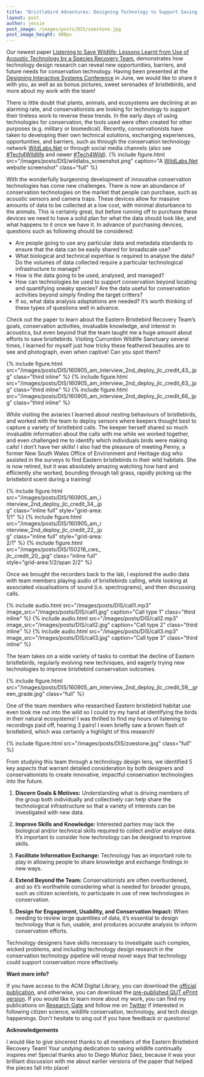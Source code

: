 ```yaml
---
title: "Bristlebird Adventures: Designing Technology to Support Saving Wildlife"
layout: post
author: jessie
post_image: /images/posts/DIS/zoestone.jpg
post_image_height: 400px
---
```

Our newest paper [Listening to Save Wildlife: Lessons Learnt from Use of
Acoustic Technology by a Species Recovery
Team](https://dl.acm.org/citation.cfm?id=3322360), demonstrates how technology design research can reveal new opportunities,
barriers, and future needs for conservation technology. Having been presented at the
[Designing Interactive Systems Conference](https://dis2019.com/) in June, we would like to share it with you, 
as well as as bonus pictures, sweet serenades of bristlebirds, and more about my work with the team!

There is little doubt that plants, animals, and ecosystems are declining at an
alarming rate, and conservationists are looking for technology to support their
tireless work to reverse these trends. In the early days of using technologies
for conservation, the tools used were often created for other purposes (e.g.
military or biomedical). Recently, conservationists have taken to developing
their own technical solutions, exchanging experiences, opportunities, and
barriers, such as through the conservation technology network
[WildLabs.Net](https://www.wildlabs.net/) or through social media channels (also
see
[\#Tech4Wildlife](https://twitter.com/search?vertical=default&q=%23tech4wildlife&src=typd)
and newer
[\#Tech4Wild](https://twitter.com/search?q=%23tech4wild&src=typed_query)).
{% include figure.html src="/images/posts/DIS/wildlabs_screenshot.png" caption="A [WildLabs.Net](https://www.wildlabs.net/) website screenshot" class="full" %}

With the wonderfully burgeoning development of innovative conservation
technologies has come new challenges. There is now an abundance of conservation
technologies on the market that people can purchase, such as acoustic sensors
and camera traps. These devices allow for massive amounts of data to be
collected at a low cost, with minimal disturbance to the animals. This is
certainly great, but before running off to purchase these devices we need to
have a solid plan for what the data should look like, and what happens to it once we
have it. In advance of purchasing devices, questions such as following should be considered: 
* Are people going to use any particular data and metadata standards to ensure that the data can be
easily shared for broadscale use? 
* What biological and technical expertise is
required to analyse the data? Do the volumes of data collected require a
particular technological infrastructure to manage? 
* How is the data going to be
used, analysed, and managed? 
* How can technologies be used to support conservation beyond locating and quantifying sneaky species? 
Are the data useful for conservation activities beyond simply finding the target critters? 
* If so, what data analysis adaptations are needed? 
It’s worth thinking of these types of questions well in advance.

Check out the paper to learn about the Eastern Bristlebird Recovery Team’s goals, conservation
activities, invaluable knowledge, and interest in acoustics, but even beyond that the team taught me 
a huge amount about efforts to save bristlebirds. Visiting
Currumbin Wildlife Sanctuary several times, I learned for myself just how tricky
these feathered beauties are to see and photograph, even when captive! Can you
spot them?

{% include figure.html src="/images/posts/DIS/160905_am_interview_2nd_deploy_jlc_credit_43_.jpg" class="third inline" %}
{% include figure.html src="/images/posts/DIS/160905_am_interview_2nd_deploy_jlc_credit_63_.jpg" class="third inline" %}
{% include figure.html src="/images/posts/DIS/160905_am_interview_2nd_deploy_jlc_credit_66_.jpg" class="third inline" %}

While visiting the aviaries I learned about nesting behaviours of bristlebirds,
and worked with the team to deploy sensors where keepers thought best to capture
a variety of bristlebird calls. The keeper herself shared so much invaluable
information about the calls with me while we worked together, and even
challenged me to identify which individuals birds were making calls! I don’t
have her skills! I also had the pleasure of meeting Penny, a former New South
Wales Office of Environment and Heritage dog who assisted in the surveys to find
Eastern bristlebirds in their wild habitats. She is now retired, but it was
absolutely amazing watching how hard and efficiently she worked, bounding
through tall grass, rapidly picking up the bristlebird scent during a training!

<div style="display: grid; grid-template: 50% 50% / 50% 50%;">
{% include figure.html src="/images/posts/DIS/160905_am_interview_2nd_deploy_jlc_credit_34_.jpg" class="inline full" style="grid-area: 1/1" %}
{% include figure.html src="/images/posts/DIS/160905_am_interview_2nd_deploy_jlc_credit_22_.jpg" class="inline full" style="grid-area: 2/1" %}
{% include figure.html src="/images/posts/DIS/150216_cws_jlc_credit_20_.jpg" class="inline full" style="grid-area:1/2/span 2/2" %}
</div>


Once we brought the recorders back to the lab, I explored the audio data with
team members playing audio of bristlebirds calling, while looking at associated
visualisations of sound (i.e. spectrograms), and then discussing calls.

{% include audio.html src="/images/posts/DIS/call1.mp3" image_src="/images/posts/DIS/call1.jpg" caption="Call type 1"  class="third inline" %}
{% include audio.html src="/images/posts/DIS/call2.mp3" image_src="/images/posts/DIS/call2.jpg" caption="Call type 2"  class="third inline" %}
{% include audio.html src="/images/posts/DIS/call3.mp3" image_src="/images/posts/DIS/call3.jpg" caption="Call type 3"  class="third inline" %}


The team takes on a wide variety of tasks to combat the decline of Eastern
bristlebirds, regularly evolving new techniques, and eagerly trying new
technologies to improve bristlebird conservation outcomes.

{% include figure.html src="/images/posts/DIS/160905_am_interview_2nd_deploy_jlc_credit_59__green_grade.jpg" class="full" %}

One of the team members who researched Eastern bristlebird habitat use even took
me out into the wild so I could try my hand at identifying the birds in their
natural ecosystems! I was thrilled to find my hours of listening to recordings
paid off, hearing 3 pairs! I even briefly saw a brown flash of bristlebird,
which was certainly a highlight of this research!

{% include figure.html src="/images/posts/DIS/zoestone.jpg" class="full" %}

From studying this team through a technology design lens, we identified 5 key
aspects that warrant detailed consideration by both designers and
conservationists to create innovative, impactful conservation technologies into
the future.

1.  **Discern Goals & Motives:** Understanding what is driving members of the
    group both individually and collectively can help share the technological
    infrastructure so that a variety of interests can be investigated with new
    data.

2.  **Improve Skills and Knowledge:** Interested parties may lack the biological
    and/or technical skills required to collect and/or analyse data. It’s
    important to consider how technology can be designed to improve skills.

3.  **Facilitate Information Exchange:** Technology has an important role to
    play in allowing people to share knowledge and exchange findings in new
    ways.

4.  **Extend Beyond the Team:** Conservationists are often overburdened, and so
    it’s worthwhile considering what is needed for broader groups, such as
    citizen scientists, to participate in use of new technologies in
    conservation.

5.  **Design for Engagement, Usability, and Conservation Impact:** When needing
    to review large quantities of data, it’s essential to design technology that
    is fun, usable, and produces accurate analysis to inform conservation
    efforts.

Technology designers have skills necessary to investigate such complex, wicked
problems, and including technology design research in the conservation
technology pipeline will reveal novel ways that technology could support
conservation more effectively.

**Want more info?**

If you have access to the ACM Digital Library, you can download the [official
publication](https://dl.acm.org/citation.cfm?id=3322360), and
otherwise, you can download the [pre-published QUT ePrint version](https://eprints.qut.edu.au/131198/). If you would like to learn more about my work,
you can find my publications on [Research
Gate](https://www.researchgate.net/profile/Jessica_Oliver3) and follow me on [Twitter](https://twitter.com/JessieLOliver) if interested in following citizen
science, wildlife conservation, technology, and tech design happenings. Don’t hesitate to
sing out if you have feedback or questions!

**Acknowledgements**

I would like to give sincerest thanks to all members of the Eastern Bristlebird
Recovery Team! Your undying dedication to saving wildlife continually inspires
me! Special thanks also to Diego Muñoz Sáez, because it was your brilliant
discussion with me about earlier versions of the paper that helped the pieces
fall into place!
